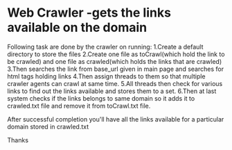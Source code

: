 # Web Crawler -gets the links available on the domain

Following task are done by the crawler on running:
1.Create a default directory to store the files
2.Create one file as toCrawl(which hold the link to be crawled) and one file as crawled(which holds the links that are crawled)
3.Then searches the link from base_url given in main page and searches for html tags holding links
4.Then assign threads to them so that multiple crawler agents can crawl at same time.
5.All threads then check for various links to find out the links available and stores them to a set.
6.Then at last system checks if the links belongs to same domain so it adds it to crawled.txt file and remove it from toCrawl.txt file.

After successful completion you'll have all the links available for a particular domain stored in crawled.txt

Thanks
